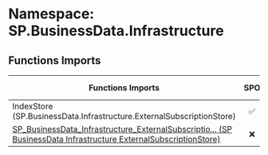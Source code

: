 # Namespace: SP.BusinessData.Infrastructure

## Functions Imports

Functions Imports | SPO | SP 2019 | SP 2016 | SP 2013
----------|:---:|:-------:|:-------:|:-------:
IndexStore (SP.BusinessData.Infrastructure.ExternalSubscriptionStore) | ✅ | ✅ | ✅ | ✅
[<span title="SP_BusinessData_Infrastructure_ExternalSubscriptionStore">SP_BusinessData_Infrastructure_ExternalSubscriptio...</span> (SP BusinessData Infrastructure ExternalSubscriptionStore)](./Functions/SP_BusinessData_Infrastructure_ExternalSubscriptionStore.md) | ❌ | ❌ | ❌ | ✅